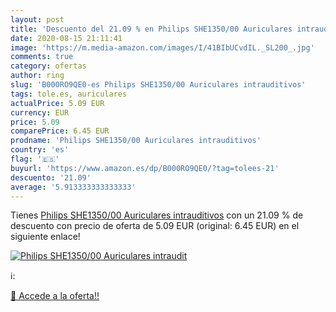 ```yaml
---
layout: post
title: 'Descuento del 21.09 % en Philips SHE1350/00 Auriculares intraudit'
date: 2020-08-15 21:11:41
image: 'https://m.media-amazon.com/images/I/41BIbUCvdIL._SL200_.jpg'
comments: true
category: ofertas
author: ring
slug: 'B000RO9QE0-es Philips SHE1350/00 Auriculares intrauditivos'
tags: tole.es, auriculares
actualPrice: 5.09 EUR
currency: EUR
price: 5.09
comparePrice: 6.45 EUR
prodname: 'Philips SHE1350/00 Auriculares intrauditivos'
country: 'es'
flag: '🇪🇸'
buyurl: 'https://www.amazon.es/dp/B000RO9QE0/?tag=tolees-21'
descuento: '21.09'
average: '5.913333333333333'
---
```


Tienes [Philips SHE1350/00 Auriculares intrauditivos](https://www.amazon.es/dp/B000RO9QE0/?tag=tolees-21) con un 21.09 % de descuento con precio de oferta de 5.09 EUR (original: 6.45 EUR) en el siguiente enlace!

[![Philips SHE1350/00 Auriculares intraudit](https://m.media-amazon.com/images/I/41BIbUCvdIL._SL200_.jpg)](https://www.amazon.es/dp/B000RO9QE0/?tag=tolees-21)

ℹ️:


[🛒 Accede a la oferta!!](https://www.amazon.es/dp/B000RO9QE0/?tag=tolees-21)
